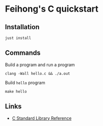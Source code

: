 # Feihong's C quickstart

## Installation

    just install

## Commands

Build a program and run a program

    clang -Wall hello.c && ./a.out

Build `hello` program

    make hello

## Links

- [C Standard Library Reference](https://www.tutorialspoint.com/c_standard_library/)
